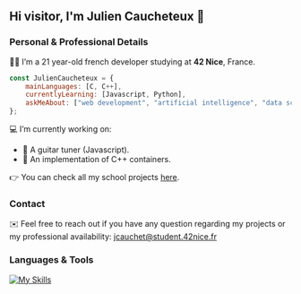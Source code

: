 ## Hi visitor, I'm Julien Caucheteux 👋

### Personal & Professional Details

👨‍💻 I’m a 21 year-old french developer studying at **42 Nice**, France.

```javascript
const JulienCaucheteux = {
    mainLanguages: [C, C++],
    currentlyLearning: [Javascript, Python],
    askMeAbout: ["web development", "artificial intelligence", "data science"]
};
```
💻 I’m currently working on:
- 🎸 A guitar tuner (Javascript).
- 🌱 An implementation of C++ containers.

👉 You can check all my school projects [here](https://github.com/julien-ctx/42_common_core/).

### Contact

✉️ Feel free to reach out if you have any question regarding my projects or my professional availability: jcauchet@student.42nice.fr

### Languages & Tools
[![My Skills](https://skillicons.dev/icons?i=c,cpp,php,html,css,vim,vscode,linux)](https://skillicons.dev)

